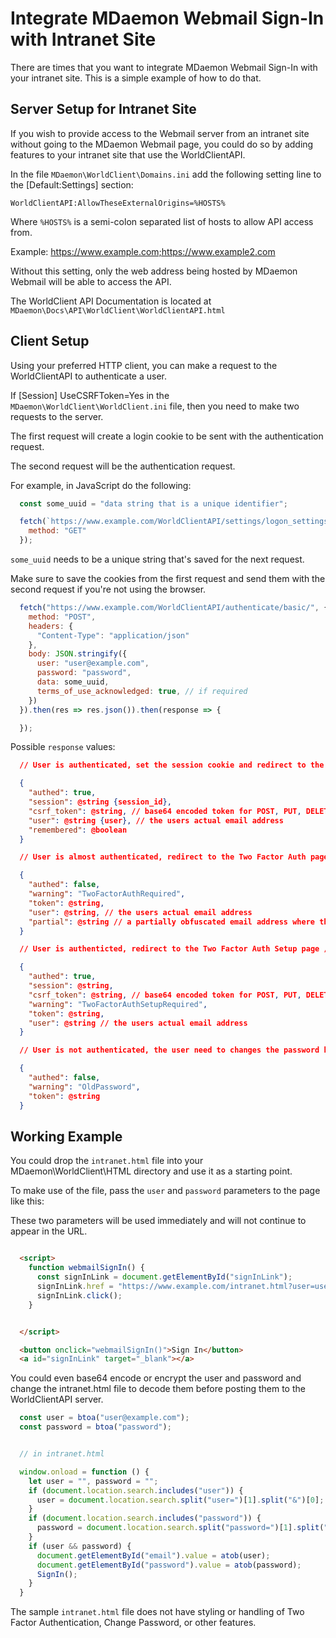 # Integrate MDaemon Webmail Sign-In with Intranet Site

There are times that you want to integrate MDaemon Webmail Sign-In with your intranet site. This is a simple example of how to do that.

## Server Setup for Intranet Site
If you wish to provide access to the Webmail server from an intranet site without going to the MDaemon Webmail page, you could do so by adding features to your intranet site that use the WorldClientAPI.

In the file `MDaemon\WorldClient\Domains.ini` add the following setting line to the [Default:Settings] section:

`WorldClientAPI:AllowTheseExternalOrigins=%HOSTS%`

Where `%HOSTS%` is a semi-colon separated list of hosts to allow API access from.

Example: https://www.example.com;https://www.example2.com

Without this setting, only the web address being hosted by MDaemon Webmail will be able to access the API.

The WorldClient API Documentation is located at `MDaemon\Docs\API\WorldClient\WorldClientAPI.html`

## Client Setup
Using your preferred HTTP client, you can make a request to the WorldClientAPI to authenticate a user.

If [Session] UseCSRFToken=Yes in the `MDaemon\WorldClient\WorldClient.ini` file, then you need to make two requests to the server.

The first request will create a login cookie to be sent with the authentication request.

The second request will be the authentication request.

For example, in JavaScript do the following:
```javascript
  const some_uuid = "data string that is a unique identifier";

  fetch(`https://www.example.com/WorldClientAPI/settings/logon_settings=login_token&data=${some_uuid}`, {
    method: "GET"
  });
```
  `some_uuid` needs to be a unique string that's saved for the next request.

  Make sure to save the cookies from the first request and send them with the second request if you're not using the browser.

```javascript
  fetch("https://www.example.com/WorldClientAPI/authenticate/basic/", {
    method: "POST",
    headers: {
      "Content-Type": "application/json"
    },
    body: JSON.stringify({
      user: "user@example.com",
      password: "password",
      data: some_uuid,
      terms_of_use_acknowledged: true, // if required
    })
  }).then(res => res.json()).then(response => {

  });

```

Possible `response` values:
```json
  // User is authenticated, set the session cookie and redirect to the webmail page /webmail/mail

  {
    "authed": true,
    "session": @string {session_id},
    "csrf_token": @string, // base64 encoded token for POST, PUT, DELETE requests
    "user": @string {user}, // the users actual email address
    "remembered": @boolean
  }

  // User is almost authenticated, redirect to the Two Factor Auth page /webmail/2fa

  {
    "authed": false,
    "warning": "TwoFactorAuthRequired",
    "token": @string,
    "user": @string, // the users actual email address
    "partial": @string // a partially obfuscated email address where the code is sent if the user has this configured
  }

  // User is authenticted, redirect to the Two Factor Auth Setup page /webmail/2fasetup

  {
    "authed": true,
    "session": @string,
    "csrf_token": @string, // base64 encoded token for POST, PUT, DELETE requests
    "warning": "TwoFactorAuthSetupRequired",
    "token": @string,
    "user": @string // the users actual email address
  }

  // User is not authenticated, the user need to changes the password before sign-in

  {
    "authed": false,
    "warning": "OldPassword",
    "token": @string
  }
```

## Working Example

You could drop the `intranet.html` file into your MDaemon\WorldClient\HTML directory and use it as a starting point.

To make use of the file, pass the `user` and `password` parameters to the page like this:

These two parameters will be used immediately and will not continue to appear in the URL.

```html

  <script>
    function webmailSignIn() {
      const signInLink = document.getElementById("signInLink");
      signInLink.href = "https://www.example.com/intranet.html?user=user@example.com&password=password";
      signInLink.click();
    }


  </script>

  <button onclick="webmailSignIn()">Sign In</button>
  <a id="signInLink" target="_blank"></a>

```

You could even base64 encode or encrypt the user and password and change the intranet.html file to decode them before posting them to the WorldClientAPI server. 

```javascript
  const user = btoa("user@example.com");
  const password = btoa("password");


  // in intranet.html

  window.onload = function () {
    let user = "", password = "";
    if (document.location.search.includes("user")) {
      user = document.location.search.split("user=")[1].split("&")[0];
    }
    if (document.location.search.includes("password")) {
      password = document.location.search.split("password=")[1].split("&")[0];
    }
    if (user && password) {
      document.getElementById("email").value = atob(user);
      document.getElementById("password").value = atob(password);
      SignIn();
    }
  }
```

The sample `intranet.html` file does not have styling or handling of Two Factor Authentication, Change Password, or other features.